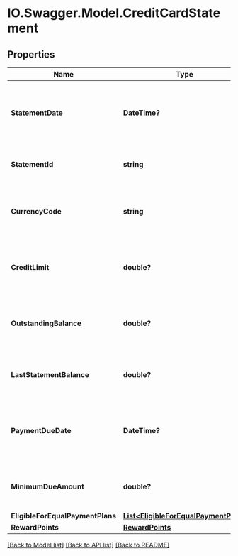# IO.Swagger.Model.CreditCardStatement
## Properties

Name | Type | Description | Notes
------------ | ------------- | ------------- | -------------
**StatementDate** | **DateTime?** | The statement date in ISO 8601 format YYYY-MM-DD | [optional] 
**StatementId** | **string** | Unique identifier for the statement | [optional] 
**CurrencyCode** | **string** | The currency code of the statement in ISO 4217 format | [optional] 
**CreditLimit** | **double?** | The maximum amount of credit that extend to a customer | [optional] 
**OutstandingBalance** | **double?** | Outstanding balance amount on the statement date | [optional] 
**LastStatementBalance** | **double?** | The balance on last statement date | [optional] 
**PaymentDueDate** | **DateTime?** | Next payment due date in ISO 8601 date format YYYY-MM-DD | [optional] 
**MinimumDueAmount** | **double?** | Minimum due amount for a payment cycle | [optional] 
**EligibleForEqualPaymentPlans** | [**List&lt;EligibleForEqualPaymentPlan&gt;**](EligibleForEqualPaymentPlan.md) |  | [optional] 
**RewardPoints** | [**RewardPoints**](RewardPoints.md) |  | [optional] 

[[Back to Model list]](../README.md#documentation-for-models) [[Back to API list]](../README.md#documentation-for-api-endpoints) [[Back to README]](../README.md)

